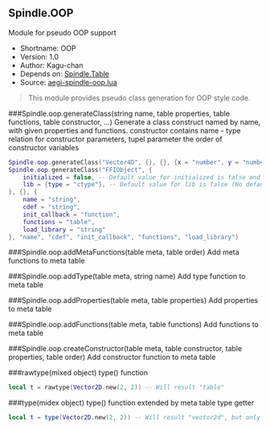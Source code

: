 Spindle.OOP
-----------
Module for pseudo OOP support

* Shortname: OOP
* Version: 1.0
* Author: Kagu-chan
* Depends on: [Spindle.Table](../modules/table.md)
* Source: [aegi-spindle-oop.lua](https://github.com/Kagurame/AegiSpindle/tree/beta/src/aegi-spindle-oop.lua)

> This module provides pseudo class generation for OOP style code.

###Spindle.oop.generateClass(string name, table properties, table functions, table constructor, ...)
Generate a class construct named by name, with given properties and functions. constructor contains name - type relation for constructor parameters, tupel parameter the order of constructor variables
```lua
Spindle.oop.generateClass("Vector4D", {}, {}, {x = "number", y = "number", z = "number", w = "number"}, "x", "y", "z", "w")
Spindle.oop.generateClass("FFIObject", {
	initialized = false, -- Default value for initialized is false and boolean type
	lib = {type = "ctype"}, -- Default value for lib is false (No default) and ctype type
}, {}, {
	name = "string",
	cdef = "string",
	init_callback = "function",
	functions = "table",
	load_library = "string"
}, "name", "cdef", "init_callback", "functions", "load_library")
```

###Spindle.oop.addMetaFunctions(table meta, table order)
Add meta functions to meta table


###Spindle.oop.addType(table meta, string name)
Add type function to meta table


###Spindle.oop.addProperties(table meta, table properties)
Add properties to meta table


###Spindle.oop.addFunctions(table meta, table functions)
Add functions to meta table


###Spindle.oop.createConstructor(table meta, table constructor, table properties, table order)
Add constructor function to meta table


###rawtype(mixed object)
type() function
```lua
local t = rawtype(Vector2D.new(2, 2)) -- Will result "table"
```

###type(midex object)
type() function extended by meta table type getter
```lua
local t = type(Vector2D.new(2, 2)) -- Will result "vector2d", but only if OOP module is loaded!
```

